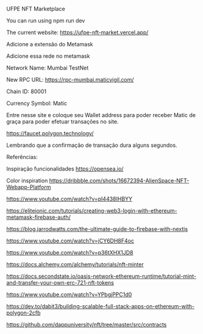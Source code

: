 UFPE NFT Marketplace

You can run using npm run dev

The current website:
https://ufpe-nft-market.vercel.app/

Adicione a extensão do Metamask

Adicione essa rede no metamask

Network Name: Mumbai TestNet

New RPC URL: https://rpc-mumbai.maticvigil.com/

Chain ID: 80001

Currency Symbol: Matic

Entre nesse site e coloque seu Wallet address para poder receber Matic de graça para poder efetuar transações no site.

https://faucet.polygon.technology/

Lembrando que a confirmação de transação dura alguns segundos.

Referências:

Inspiração funcionalidades https://opensea.io/

Color inspiration https://dribbble.com/shots/16672394-AlienSpace-NFT-Webapp-Platform

https://www.youtube.com/watch?v=pI4438IHBYY

https://eliteionic.com/tutorials/creating-web3-login-with-ethereum-metamask-firebase-auth/

https://blog.jarrodwatts.com/the-ultimate-guide-to-firebase-with-nextjs

https://www.youtube.com/watch?v=jCY6DH8F4oc

https://www.youtube.com/watch?v=p36tXHX1JD8

https://docs.alchemy.com/alchemy/tutorials/nft-minter

https://docs.secondstate.io/oasis-network-ethereum-runtime/tutorial-mint-and-transfer-your-own-erc-721-nft-tokens

https://www.youtube.com/watch?v=YPbgjPPC1d0

https://dev.to/dabit3/building-scalable-full-stack-apps-on-ethereum-with-polygon-2cfb

https://github.com/dappuniversity/nft/tree/master/src/contracts

